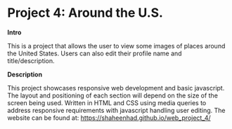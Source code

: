 # Project 4: Around the U.S.

**Intro**

This is a project that allows the user to view some images of places around the United States. Users can also edit their profile name and title/description.

**Description**

This project showcases responsive web development and basic javascript. The layout and positioning of each section will depend on the size of the screen being used. Written in HTML and CSS using media queries to address responsive requirements with javascript handling user editing. The website can be found at: https://shaheenhad.github.io/web_project_4/
